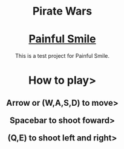 <h1 align="center">Pirate Wars</h1>

<h1 align="center">
    <a href="https://www.painfulsmile.com.br/"> Painful Smile</a>
</h1>
<p align="center"> This is a test project for Painful Smile.</p>

<h1>
<p align="center"> How to play> </p>
</h1>

<h2>
<p align="center"> Arrow or (W,A,S,D) to move> </p>
<p align="center"> Spacebar to shoot foward> </p>
<p align="center"> (Q,E) to shoot left and right> </p>
</h2>